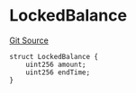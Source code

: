 # LockedBalance
[Git Source](https://github.com/nayms/contracts-v3/blob/ea2c06f70609c813d27d424e0330651d3c634d21/src/shared/FreeStructs.sol)


```solidity
struct LockedBalance {
    uint256 amount;
    uint256 endTime;
}
```

